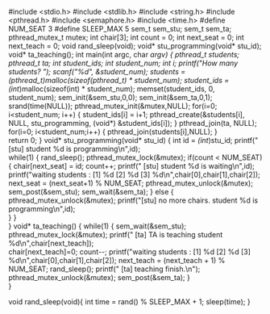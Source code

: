 #include <stdio.h>
#include <stdlib.h>
#include <string.h> 
#include <pthread.h> 
#include <semaphore.h> 
#include <time.h>
#define NUM_SEAT 3
#define SLEEP_MAX 5
sem_t sem_stu;
sem_t sem_ta;
pthread_mutex_t mutex;
int chair[3];
int count = 0;
int next_seat = 0;
int next_teach = 0;
void rand_sleep(void);
void* stu_programming(void* stu_id);
void* ta_teaching();
int main(int argc, char **argv)
{
	pthread_t *students;
	pthread_t ta;
	int* student_ids;
	int student_num;
	int i;
	printf("How many students? ");
	scanf("%d", &student_num);
	students = (pthread_t*)malloc(sizeof(pthread_t) * student_num);
	student_ids = (int*)malloc(sizeof(int) * student_num);
	memset(student_ids, 0, student_num);
	sem_init(&sem_stu,0,0);
	sem_init(&sem_ta,0,1);
	srand(time(NULL));
	pthread_mutex_init(&mutex,NULL);
	for(i=0; i<student_num; i++)
	{
		student_ids[i] = i+1;
		pthread_create(&students[i], NULL, stu_programming, (void*) &student_ids[i]);
	} 
	pthread_join(ta, NULL);
	for(i=0; i<student_num;i++)
	{
		pthread_join(students[i],NULL);
	}	
	return 0;
}
void* stu_programming(void* stu_id)
{
	int id = *(int*)stu_id;
	printf("[stu] student %d is programming\n",id);		
	while(1)
	{
		rand_sleep();
		pthread_mutex_lock(&mutex);
		if(count < NUM_SEAT)	
		{
			chair[next_seat] = id;
			count++;
			printf("	[stu] student %d is waiting\n",id);
			printf("waiting students : [1] %d [2] %d [3] %d\n",chair[0],chair[1],chair[2]);
			next_seat = (next_seat+1) % NUM_SEAT;
			pthread_mutex_unlock(&mutex);
			sem_post(&sem_stu);
			sem_wait(&sem_ta);
		}
		else
		{
			pthread_mutex_unlock(&mutex);
			printf("[stu] no more chairs. student %d is programming\n",id);		
		}
	}				
}
void* ta_teaching()
{
	while(1)
	{
		sem_wait(&sem_stu);	
		pthread_mutex_lock(&mutex);
		printf("		[ta] TA is teaching student %d\n",chair[next_teach]);	
		chair[next_teach]=0;
		count--;
		printf("waiting students : [1] %d [2] %d [3] %d\n",chair[0],chair[1],chair[2]);
		next_teach = (next_teach + 1) % NUM_SEAT;
		rand_sleep();
		printf("		[ta] teaching finish.\n");	
		pthread_mutex_unlock(&mutex);
		sem_post(&sem_ta);
	}	
}

void rand_sleep(void){
	int time = rand() % SLEEP_MAX + 1;
	sleep(time);
}
